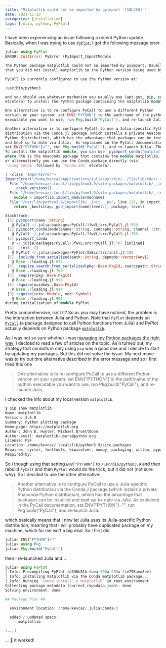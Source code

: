 ```yaml
---
title: "Matplotlib could not be imported by pyimport `[SOLVED]`"
date: 2021-11-23
categories: [installation]
tags: [julia, python, PyPlot]
---
```


I have been experiencing an issue following a recent Python update. Basically, when I was trying to use [`PyPlot`](https://github.com/JuliaPy/PyPlot.jl), I got the following message error. 


```jl
julia> using PyPlot
ERROR: InitError: PyError (PyImport_ImportModule

The Python package matplotlib could not be imported by pyimport. Usually this means
that you did not install matplotlib in the Python version being used by PyCall.

PyCall is currently configured to use the Python version at:

/usr/bin/python3

and you should use whatever mechanism you usually use (apt-get, pip, conda,
etcetera) to install the Python package containing the matplotlib module.

One alternative is to re-configure PyCall to use a different Python
version on your system: set ENV["PYTHON"] to the path/name of the python
executable you want to use, run Pkg.build("PyCall"), and re-launch Julia.

Another alternative is to configure PyCall to use a Julia-specific Python
distribution via the Conda.jl package (which installs a private Anaconda
Python distribution), which has the advantage that packages can be installed
and kept up-to-date via Julia.  As explained in the PyCall documentation,
set ENV["PYTHON"]="", run Pkg.build("PyCall"), and re-launch Julia. Then,
To install the matplotlib module, you can use `pyimport_conda("matplotlib", PKG)`,
where PKG is the Anaconda package that contains the module matplotlib,
or alternatively you can use the Conda package directly (via
`using Conda` followed by `Conda.add` etcetera).

) <class 'ImportError'>
ImportError("/home/kevcaz/Applications/julia/usr/bin/../lib/libstdc++.so.6: version `GLIBCXX_3.4.29' not found (required by /usr/lib/python3/dist-packages/kiwisolver.cpython-39-x86_64-linux-gnu.so)")
  File "/home/kevcaz/.local/lib/python3.9/site-packages/matplotlib/__init__.py", line 208, in <module>
    _check_versions()
  File "/home/kevcaz/.local/lib/python3.9/site-packages/matplotlib/__init__.py", line 202, in _check_versions
    module = importlib.import_module(modname)
  File "/usr/lib/python3.9/importlib/__init__.py", line 127, in import_module
    return _bootstrap._gcd_import(name[level:], package, level)

Stacktrace:
 [1] pyimport(name::String)
   @ PyCall ~/.julia/packages/PyCall/3fwVL/src/PyCall.jl:550
 [2] pyimport_conda(modulename::String, condapkg::String, channel::String)
   @ PyCall ~/.julia/packages/PyCall/3fwVL/src/PyCall.jl:708
 [3] pyimport_conda
   @ ~/.julia/packages/PyCall/3fwVL/src/PyCall.jl:707 [inlined]
 [4] __init__()
   @ PyPlot ~/.julia/packages/PyPlot/XaELc/src/init.jl:185
 [5] _include_from_serialized(path::String, depmods::Vector{Any})
   @ Base ./loading.jl:674
 [6] _require_search_from_serialized(pkg::Base.PkgId, sourcepath::String)
   @ Base ./loading.jl:760
 [7] _require(pkg::Base.PkgId)
   @ Base ./loading.jl:998
 [8] require(uuidkey::Base.PkgId)
   @ Base ./loading.jl:914
 [9] require(into::Module, mod::Symbol)
   @ Base ./loading.jl:901
during initialization of module PyPlot
```

Pretty comprehensive, isn't it? So as you may have noticed, the problem is the interaction between Julia and Python. Note that `PyPlot` depends on [`PyCall`](https://github.com/JuliaPy/PyCall.jl) (a package designed to call Python functions from Julia) and PyPlot actually depends on Python package [`matplotlib`](https://github.com/matplotlib/matplotlib).

As I was not so sure whether I was [managing my Python packages the right way](https://opensource.com/article/19/4/managing-python-packages), I decided to read a few of articles on the topic. As it turned out, my strategy that consists in only using `pip` was a good one and I decide to start by updating my packages. But this did not solve the issue. My next move was to try out thre alternative described in the error message and so I first tried this one


> One alternative is to re-configure PyCall to use a different Python
version on your system: set ENV["PYTHON"] to the path/name of the python
executable you want to use, run Pkg.build("PyCall"), and re-launch Julia.


I checked the info about my local version `matplotlib`.


```sh
$ pip show matplotlib     
Name: matplotlib
Version: 3.5.0
Summary: Python plotting package
Home-page: https://matplotlib.org
Author: John D. Hunter, Michael Droettboom
Author-email: matplotlib-users@python.org
License: PSF
Location: /home/kevcaz/.local/lib/python3.9/site-packages
Requires: cycler, fonttools, kiwisolver, numpy, packaging, pillow, pyparsing, python-dateutil, setuptools-scm
Required-by: 
```

So I though using that setting `ENV["PYTHON"]` to `/usr/bin/python3.9` and then rebuild `PyCall` and then `PyPlot` would do the trick, but it did not (not sure why). So I decided to use the other alternative: 

> Another alternative is to configure PyCall to use a Julia-specific Python
distribution via the Conda.jl package (which installs a private Anaconda
Python distribution), which has the advantage that packages can be installed
and kept up-to-date via Julia.  As explained in the PyCall documentation,
set ENV["PYTHON"]="", run Pkg.build("PyCall"), and re-launch Julia.

which basically means that I now let Julia uses its Julia-specific Python
distribution, meaning that I will probably have duplicated package on my machine, which for me isn't a big deal. So I first did 

```julia
julia> ENV["PYTHON"]=""
julia> using Pkg
julia> Pkg.build("PyCall") 
```

then I re-launched Julia and... 

```julia
julia> using PyPlot
[ Info: Precompiling PyPlot [d330b81b-6aea-500a-939a-2ce795aea3ee]
[ Info: Installing matplotlib via the Conda matplotlib package...
[ Info: Running `conda install -y matplotlib` in root environment
Collecting package metadata (current_repodata.json): done
Solving environment: done

## Package Plan ##

  environment location: /home/kevcaz/.julia/conda/3

  added / updated specs:
    - matplotlib

[...]
```

... :tada: it worked! 